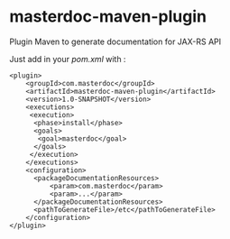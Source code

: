 masterdoc-maven-plugin
======================

Plugin Maven to generate documentation for JAX-RS API

Just add in your <i>pom.xml</i> with : 
```
<plugin>
    <groupId>com.masterdoc</groupId>
    <artifactId>masterdoc-maven-plugin</artifactId>
    <version>1.0-SNAPSHOT</version>
    <executions>
     <execution>
      <phase>install</phase>
      <goals>
       <goal>masterdoc</goal>
      </goals>
     </execution>
    </executions>
    <configuration>
      <packageDocumentationResources>
          <param>com.masterdoc</param>
          <param>...</param>
      </packageDocumentationResources>
      <pathToGenerateFile>/etc</pathToGenerateFile>
    </configuration>
</plugin>
